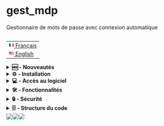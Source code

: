 # gest_mdp
Gestionnaire de mots de passe avec connexion automatique

<table align="right">
  <tr><td><a href="README.md"><img src="https://github.com/Th3o-D/Th3o-D/blob/main/images/fr-flag.png" height="13"> Français</a></td></tr>
  <tr><td><a href="README_en.md"><img src="https://github.com/Th3o-D/Th3o-D/blob/main/images/us-flag.png" height="13"> English</a></td></tr>
</table>

<details>
<summary><b> 🆕 - Nouveautés</b></summary><br>

+ Nombreuses corrections de bugs et amélioration de la stabilité.
+ Nombreuses améliorations de l'interface graphique.
+ Ajouts de raccourcis claviers.
+ Génération automatique de mots de passe lors de changement de paramètres de génération.
+ Changement de l'interface graphique, passage de Tkinter à [CustomTkinter](https://github.com/TomSchimansky/CustomTkinter) :

#### Tkinter (avant) :<br>
<img src="readme_documents/old.png" width="240" height="160"><br>
#### CustomTkinter (après) :<br>
<img src="readme_documents/new.png" width="240" height="160">

</details>

<details>
<summary><b> ‍⚙️ - Installation</b></summary><br>

```bash
git clone https://github.com/Th3o-D/gest_mdp.git
cd gest_mdp
pip install -r requirements.txt
```
Si vous voulez également profiter de la fonctionnalité
de connexion automatique, il faut installer un pilote
pour votre navigateur. Pour cela, rendez-vous sur
[la page de selenium](https://selenium-python.readthedocs.io/installation.html#drivers)
et téléchargez le pilote correspondant à votre navigateur.

Notez que par défaut, seuls les navigateurs Chrome et Firefox sont supportés.
Vous pouvez cependant utiliser d'autres navigateurs en ajoutant
vos propres fonctions de connexion au fichier `gest_mdp/web.py`.


### Utilisation de Chrome
Par défaut, le navigateur utilisé est Firefox, mais vous pouvez
utiliser Chrome en commentant les deux lignes appelant `connexion_firefox()`
et en décommentant les deux lignes appelant `connexion_chrome_1()` ou
`connexion_chrome_2()` (si une des deux fonctions de connexion ne fonctionne
pas, essayez l'autre). Vous devez également renseigner le chemin vers
le pilote dans la fonction `connexion_chrome_1()` ou `connexion_chrome_2()`
dans le fichier `gest_mdp/web.py`.
</details>

<details>
<summary><b> 💻 - Accès au logiciel</b></summary><br>

### Linux
+ <ins>Option 1 :</ins> Lancer directement le programme depuis un terminal :
`python3 /path/to/gest_mdp/main.py`


+ <ins>Option 2 :</ins> Ajouter les droits d'exécution à `main.py`, puis créer un raccourci clavier contenant la
commande `/path/to/gest_mdp/main.py`


+ <ins>Option 3 :</ins> Utiliser le fichier `gest.desktop` fourni dans le dossier `additional_resources/`.
Il faut donner les droits d'exécution aux fichiers `gest.desktop` et `main.py`. Ensuite, il faut modifier les
chemins dans le fichier `gest.desktop` pour qu'ils correspondent à votre installation. Enfin, il faut copier le fichier
dans le dossier `~/.local/share/applications/`. Cette solution rendra l'application disponible dans la liste de vos
applications.

### Windows
+ <ins>Option 1 :</ins> Lancer directement le programme depuis un terminal :
`python C:\path\to\gest_mdp\main.py`


+ <ins>Option 2 :</ins> Utiliser le fichier `gest.bat` fourni dans le dossier `additional_resources/`.
Il faut modifier les chemins dans le fichier `gest.bat` pour qu'ils correspondent
à votre installation. Vous pouvez ensuite soit utiliser directement ce fichier,
soit créer un raccourci vers ce fichier, ce qui vous permettra de définir une
icône. Une image au bon format, `logo.ico` est également disponible dans le dossier
`additional_resources/`.

</details>

<details>
<summary><b> 🛠 - Fonctionnalités</b></summary><br>

### Ajouter un mot de passe

Vous pouvez stocker des nouveaux mots de passe en cliquant
sur le bouton `Nouveau` ou dans `Options > Données > Nouveau compte`. Seul le nom du compte
et le mot de passe sont obligatoires.

+ La case `Lien` correspond au lien vers la page de connexion si vous souhaitez
mettre en place la connexion automatique pour ce compte
(incluez le lien entier avec https://).

+ La case `prio` permet de définir une priorité pour la connexion automatique
(ex : si vous avez plusieurs comptes Amazon).

+ La case `long` permet de mettre un délai si un site est particulièrement
long à charger, la connexion automatique peut échouer dans ce cas si
on ne rajoute pas de délai (ex: openclassrooms).

+ La case `2FA` permet d'indiquer que ce compte possède une [double authentification](#double-authentification).

+ Les cases en dessous le champ de mot de passe correspondent aux
caractères à inclure ou non dans le mot de passe.

+ La case `no 0OIl` permet d'éviter les caractères similaires (ex : 0 et O).

Si vous ne souhaitez pas un mot de passe aléatoire,
il est possible de le saisir manuellement.

Si vous le mot de passe généré ne vous convient pas,
vous pouvez cliquer sur le bouton `Générer` pour en générer un nouveau.

### Modifier un mot de passe
Pour modifier un mot de passe, cliquez sur le bouton en forme de crayon
à côté du compte que vous souhaitez modifier. La modification suit les
mêmes règles que l'ajout.

### Supprimer un mot de passe
Pour supprimer un mot de passe, cliquez sur le bouton en forme de poubelle
à côté du compte que vous souhaitez supprimer.

### Générer un mot de passe sans l'enregistrer
Si vous souhaitez générer un mot de passe sans l'enregistrer, allez dans
`Options > Générer`. Les paramètres de génération de mot de passe sont
les mêmes que pour l'ajout d'un mot de passe.

### Connexion automatique
N'oubliez pas de spécifier le dossier du profil de votre navigateur
depuis `Options > Profil > Modifier Préférences` si vous souhaitez utiliser
votre profil habituel pour la connexion automatique.

Trouver le dossier du profil de votre navigateur (dans la barre d'adresse) :
- Firefox : `about:support`
- Chrome : `chrome://version/`

Pour utiliser la connexion automatique, lancer un navigateur contrôlé
par selenium, cliquez sur le bouton en forme de globe d'un compte
pour lequel vous avez spécifié un lien de connexion. Si vous avez
spécifié votre profil, veillez à ce que le navigateur soit fermé avant
de lancer la connexion automatique, la connexion automatique ne supporte
pas plusieurs navigateurs avec le même profil.

Pour ouvrir un autre site internet, vous pouvez cliquer soit sur le bouton
en forme de globe d'un autre compte, soit ouvrir un nouvel onglet et
arriver sur la page de connexion, le programme détectera automatiquement
que vous êtes sur une page de connexion et vous connectera automatiquement.

Notez que cette détection automatique ne fonctionne que dans le
dernier onglet ouvert.

Si vous souhaitez désactiver temporairement la connexion automatique,
vous pouvez décocher la case `autoconnexion`.

### Double authentification
Si vous avez activé la double authentification pour un compte, l'application
essayera d'ouvrir Authy, de taper le nom du compte et de récupérer le code, pour le
saisir dans votre navigateur par la suite.
Vous devez donc avoir Authy installé et configuré sur votre ordinateur. De plus,
le nom du compte voulu doit être le même nom dans Authy. Vous pouvez
modifier la fonction `get_authy_code` dans `double_auth.py` pour utiliser une autre
application de double authentification (très peu de code est à modifier).

### Préférences
Vous pouvez modifier les préférences depuis `Options > Profil > Modifier Préférences`.
En plus de spécifier le dossier du profil de votre navigateur, vous pouvez
décider d'activer ou non par défaut la connexion automatique, d'inclure
par défaut certains types de caractères dans les mots de passe générés, etc.

### Modifier le mot de passe utilisateur
Vous pouvez modifier votre mot de passe depuis `Options > Profil > Sécurité > Modifier le mot de passe utilisateur`.

### Modifier la clé de chiffrement
Vous pouvez chiffrer vos données avec une nouvelle clé de chiffrement depuis `Options > Profil > Sécurité > Changer de clé de chiffrement`.
Cette opération peut prendre du temps étant donné qu'elle nécessite la réécriture de toutes les
données (déchiffrement avec l'ancienne clé de chiffrement, chiffrement avec la nouvelle clé).
Attendez-vous à une attente de quelques secondes pour une centaine de comptes.

### Supprimer toutes les données
Vous pouvez supprimer toutes les données depuis `Options > Profil > Sécurité > Supprimer toutes les données`.

### Copier un mot de passe ou un nom d'utilisateur
Vous pouvez copier un mot de passe ou un nom d'utilisateur dans le presse-papier
en cliquant sur le bouton en forme de presse-papier à côté du compte.

### Voir un mot de passe
Vous pouvez voir un mot de passe en cliquant sur le bouton en forme d'œil
à côté du mot de passe.

### Chercher un compte
Pour chercher un compte, tapez le nom du compte recherché dans la barre de
recherche.

### Exporter les données
Toutes vos données sont stockées dans le dossier `.data/` du répertoire
de l'application. Vous pouvez donc les exporter en copiant ce dossier.
Dans ce dossier, les fichiers `master_password.txt`, `salt.txt`, `store.txt` et
`preferences.txt` contiennent respectivement votre clé de chiffrement chiffrée, votre salt,
vos données chiffrées et vos préférences.

Vous pouvez même synchroniser vos données sur plusieurs appareils,
pour cela, il faut que vous ayez installé l'application sur tous les
appareils que vous souhaitez synchroniser. Pour ce qui est des données, vous
pouvez synchroniser le dossier `.data/` sur un service de stockage entre
vos différents appareils.

Vous pouvez également récupérer vos données en clair au format JSON depuis
`Options > Données > Exporter les données`. Attention, le fichier produit contiendra
toutes vos données non chiffrées.

### Importer les données
Vous pouvez importer des données depuis `Options > Données > Importer des données`.
Le fichier doit être au format JSON et avoir été produit par l'application,
si les données ne sont pas au bon format, l'application ignore le fichier.

Si un compte avec le même nom existe déjà, l'application vous laisse le choix
d'écraser la version déjà existante, d'ignorer la version en cours d'importation,
ou de renommer la version en cours d'importation. Si vous choisissez une des
deux premières options, vous avez la possibilité d'appliquer le même choix
pour tous les autres comptes qui suivent. Si durant l'import vous ouvrez une
autre fenêtre de l'application, appuyer sur `Annuler` ou alors fermez la
boîte de dialogue, l'importation dans son entièreté sera annulée.

### Connexion persistante
Sous Linux, la connexion au logiciel sera persistante, vous n'aurez pas besoin
de vous reconnecter à chaque fois que vous lancerez l'application, mais uniquement
au premier lancement après un redémarrage de l'ordinateur. Vous tout de même
choisir de vérouiller l'application en vous déconnectant depuis `Options > Se déconnecter`.

</details>

<details><summary><b> 🔒 - Sécurité</b></summary><br>
La sécurité des données suit les mêmes principes que beaucoup d'autres logiciels similaires.
On dérive le mot de passe de l'utilisateur (avec un salt) avec une fonction
coûtant beaucoup de temps (PBKDF2-HMAC-SHA256 avec 1M d'itérations) pour obtenir une clé de chiffrement, une clé "dérivée".
(Voir [recommandation officielle](https://cryptography.io/en/latest/fernet/#using-passwords-with-fernet)
du module `cryptography`).

Cette clé pourrait être directement utilisée pour chiffrer les données,
mais cela aurait pour conséquence de devoir déchiffrer et rechiffrer toutes les données
à chaque fois que l'utilisateur change son mot de passe. Pour éviter cela, on utilise comme clé
de chiffrement une clé aléatoire générée par le module `cryptography` et on la chiffre avec la clé "dérivée".

Les fonctions liées à la sécurité sont implémentées dans le fichier `security.py`.

La puissance des ordinateurs est amenée à augmenter dans les années à venir,
la fonction de dérivation du mot de passe pourrait donc devoir être modifiée.
Voici différentes approches qui pourraient être amenées à être utilisées dans le futur
si cela devient nécessaire :
+ PBKDF2-HMAC avec SHA512 au lieu de SHA256
+ Augmentation du nombre d'itérations
+ Utilisation d'une fonction de dérivation différente (scrypt, argon2, bcrypt, etc.) en fonction de celle qui
sera jugée la plus sécurisée à ce moment-là
</details>

<details>
<summary><b> 🗄️ - Structure du code</b></summary><br>

```
.
├── .data
│   ├── master_password.txt
│   ├── preferences.txt
│   ├── salt.txt
│   └── store.txt
├── images
│   ├── copier.png
│   ├── crayon.png
│   ├── logo.png
│   ├── oeil_a.png
│   ├── oeil.png
│   ├── poubelle.png
│   └── web.png
├── additional_resources
│   ├── gest.bat
│   ├── gest.desktop
│   └── logo.ico
├── README.md
├── README_en.md
├── LICENSE
├── requirements.txt
├── main.py
├── gest.py
├── control.py
├── double_auth.py
├── fonctions.py
├── scroll.py
├── security.py
└── web.py
```
</details>

<div align="right" style="display: flex">
    <img src="https://visitor-badge.glitch.me/badge?page_id=Th3o-D/gest_mdp&left_color=gray&right_color=blue" height="20"/>
    <a href="https://github.com/Th3o-D" alt="https://github.com/Th3o-D"><img height="20" style="border-radius: 5px" src="https://img.shields.io/static/v1?style=for-the-badge&label=CREE%20PAR&message=Th3o-D&color=1182c2"></a>
    <a href="LICENSE" alt="licence"><img style="border-radius: 5px" height="20" src="https://img.shields.io/static/v1?style=for-the-badge&label=LICENSE&message=GNU+GPL+V3&color=1182c2"></a>
</div>